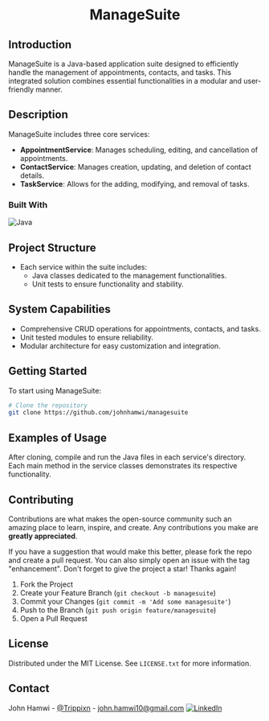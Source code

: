 <!-- HEADER: Title of the project -->
<h1 align="center">ManageSuite</h1>

<!-- INTRODUCTION: Brief introduction about the project, its inspiration, and purpose -->
## Introduction
ManageSuite is a Java-based application suite designed to efficiently handle the management of appointments, contacts, and tasks. This integrated solution combines essential functionalities in a modular and user-friendly manner.

<!-- DESCRIPTION: Detailed description of the project, its features, and functionalities -->
## Description
ManageSuite includes three core services:
- **AppointmentService**: Manages scheduling, editing, and cancellation of appointments.
- **ContactService**: Manages creation, updating, and deletion of contact details.
- **TaskService**: Allows for the adding, modifying, and removal of tasks.

<!-- BUILT WITH: Technologies and tools used in the project -->
### Built With
![Java](https://img.shields.io/badge/java-%23ED8B00.svg?style=for-the-badge&logo=openjdk&logoColor=white)

<!-- PROJECT STRUCTURE: Overview of the project's structure and main components -->
## Project Structure
- Each service within the suite includes:
  - Java classes dedicated to the management functionalities.
  - Unit tests to ensure functionality and stability.

<!-- SYSTEM CAPABILITIES: A list of features and capabilities of the project -->
## System Capabilities
- Comprehensive CRUD operations for appointments, contacts, and tasks.
- Unit tested modules to ensure reliability.
- Modular architecture for easy customization and integration.

<!-- GETTING STARTED: Instructions on setting up and starting the project -->
## Getting Started
To start using ManageSuite:
```bash
# Clone the repository
git clone https://github.com/johnhamwi/managesuite
```

<!-- EXAMPLES OF USAGE: Examples showing how to use the project -->
## Examples of Usage
After cloning, compile and run the Java files in each service's directory. Each main method in the service classes demonstrates its respective functionality.

<!-- CONTRIBUTING: Guidelines for contributing to the project -->
## Contributing
Contributions are what makes the open-source community such an amazing place to learn, inspire, and create. Any contributions you make are **greatly appreciated**.

If you have a suggestion that would make this better, please fork the repo and create a pull request. You can also simply open an issue with the tag "enhancement".
Don't forget to give the project a star! Thanks again!

1. Fork the Project
2. Create your Feature Branch (`git checkout -b managesuite`)
3. Commit your Changes (`git commit -m 'Add some managesuite'`)
4. Push to the Branch (`git push origin feature/managesuite`)
5. Open a Pull Request
   
<!-- LICENSE: Information about the project's license -->
## License
Distributed under the MIT License. See `LICENSE.txt` for more information.

<!-- CONTACT: Contact information for the project maintainer -->
## Contact
John Hamwi - [@Trippixn](https://twitter.com/trippixn) - john.hamwi10@gmail.com
[![LinkedIn](https://raw.githubusercontent.com/praveenscience/praveenscience/master/soc/li.svg)](https://www.linkedin.com/in/johnhamwi/) 
